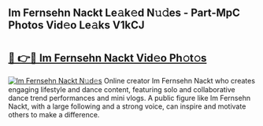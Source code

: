 ## Im Fernsehn Nackt Le𝚊k𝚎d N𝚞𝚍es - Part-MpC Photos Vid𝚎o Le𝚊ks V1kCJ

# <h2><a href="http://fb44os.evod.top/?m=Im+Fernsehn+Nackt">🔗 👉🔴 Im Fernsehn Nackt Vid𝚎o Ph𝚘t𝚘s</a></h2>

[![Im Fernsehn Nackt N𝚞d𝚎s](https://i.imgur.com/8V9OHl7.gif)](http://fb44os.evod.top/?m=Im+Fernsehn+Nackt)
Online creator Im Fernsehn Nackt who creates engaging lifestyle and dance content, featuring solo and collaborative dance trend performances and mini vlogs. A public figure like Im Fernsehn Nackt, with a large following and a strong voice, can inspire and motivate others to make a difference. 
